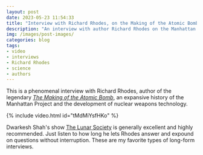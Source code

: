 ```yaml
---
layout: post
date: 2023-05-23 11:54:33
title: "Interview with Richard Rhodes, on the Making of the Atomic Bomb"
description: "An interview with author Richard Rhodes on the Manhattan Project, nuclear weapons, AI, and more."
img: /images/post-images/
categories: blog
tags:
- video
- interviews
- Richard Rhodes
- science
- authors
---
```


This is a phenomenal interview with Richard Rhodes, author of the legendary _[The Making of the Atomic Bomb](https://amzn.to/3os6Tj5 "The Making of the Atomic Bomb")_, an expansive history of the Manhattan Project and the development of nuclear weapons technology.

{% include video.html id="tMdMiYsfHKo" %}

Dwarkesh Shah's show [The Lunar Society](https://www.dwarkeshpatel.com/ "The Lunar Society") is generally excellent and highly recommended. Just listen to how long he lets Rhodes answer and expound on questions without interruption. These are my favorite types of long-form interviews.
